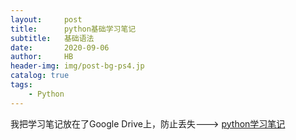 ```yaml
---
layout:     post
title:      python基础学习笔记
subtitle:   基础语法
date:       2020-09-06
author:     HB
header-img: img/post-bg-ps4.jp
catalog: true
tags:
    - Python
---
```

我把学习笔记放在了Google Drive上，防止丢失--->
[python学习笔记](https://drive.google.com/file/d/1UwmTc-Xuq0E1CyFniCNrrYgGBQhlVlHG/view?usp=sharing)
